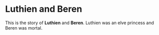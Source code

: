 # Luthien and Beren
This is the story of **Luthien** and **Beren**. Luthien was an elve princess and Beren was mortal.
